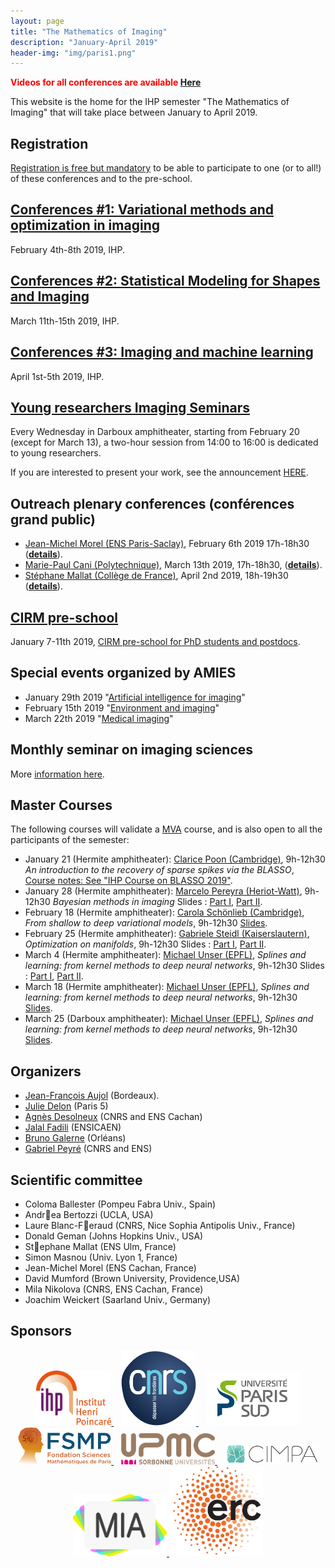 ```yaml
---
layout: page
title: "The Mathematics of Imaging"
description: "January-April 2019"
header-img: "img/paris1.png"
---
```


<span style="color:red">**Videos for all conferences are available [Here](https://www.youtube.com/playlist?list=PL9kd4mpdvWcAzD5Aq-P1TrLLiYckrloxw)**</span> 


This website is the home for the IHP semester "The Mathematics of Imaging" that will take place between January to April 2019.


Registration
-------------

[Registration is free but mandatory](http://www.ihp.fr/en/CEB/T1-2019) to be able to participate to one (or to all!) of these conferences and to the pre-school.

[Conferences #1: Variational methods and optimization in imaging](workshop1)
-------------

February 4th-8th  2019, IHP.

[Conferences #2: Statistical Modeling for Shapes and Imaging](workshop2)
-------------

March 11th-15th 2019, IHP.

 [Conferences #3: Imaging and machine learning](workshop3)
-------------

April 1st-5th 2019, IHP.


[Young researchers Imaging Seminars](young)
-------------

Every Wednesday in Darboux amphitheater, starting from February 20  (except for March 13), a two-hour session from 14:00 to 16:00 is dedicated to young researchers. 

If you are interested to present your work, see the announcement [HERE](young).

Outreach plenary conferences (conférences grand public)
-------------

- [Jean-Michel Morel (ENS Paris-Saclay)](https://sites.google.com/site/jeanmichelmorelcmlaenscachan/), February 6th 2019 17h-18h30 (**[details](http://ihp.diatem.fr/index.php?option=com_acymailing&ctrl=archive&task=view&mailid=245&key=rOYrdP0t&subid=13859-185ddb92ee1a1a5476c33f39bfd42bcb&tmpl=component)**).
- [Marie-Paul Cani (Polytechnique)](https://www.lix.polytechnique.fr/stream/members/marie-paule-cani/), March 13th 2019, 17h-18h30, (**[details](http://ihp.diatem.fr/index.php?option=com_acymailing&ctrl=archive&task=view&mailid=247&key=m4L7DUaF&subid=19440-Mjx6TEIdo8hzym&tmpl=component)**).
- [Stéphane Mallat (Collège de France)](https://www.college-de-france.fr/site/stephane-mallat/index.htm), April 2nd 2019, 18h-19h30 (**[details](https://indico.math.cnrs.fr/event/4533/)**).

[CIRM pre-school](school)
-------------

January 7-11th 2019, [CIRM  pre-school for PhD students and postdocs](school).

Special events organized by AMIES
------------

- January 29th 2019 "[Artificial intelligence for imaging](https://sites.google.com/site/marianneclausel/journees-ihp-amies)"
- February 15th 2019 "[Environment and imaging](https://sites.google.com/site/marianneclausel/journees-ihp-amies)"
- March 22th 2019 "[Medical imaging](https://sites.google.com/site/marianneclausel/journees-ihp-amies)"



Monthly seminar on imaging sciences
-------------

More [information here](seminar/).


Master Courses
-------------

The following courses will validate a [MVA](http://math.ens-paris-saclay.fr/version-francaise/formations/master-mva/) course, and is also open to all the participants of the semester:

- January 21 (Hermite amphitheater): [Clarice Poon (Cambridge)](http://www.damtp.cam.ac.uk/user/cmhsp2/), 9h-12h30 *An introduction to the recovery of sparse spikes via the BLASSO*, [Course notes: See "IHP Course on BLASSO 2019"](http://www.damtp.cam.ac.uk/user/cmhsp2/sparsity.html).
- January 28 (Hermite amphitheater): [Marcelo Pereyra (Heriot-Watt)](http://www.macs.hw.ac.uk/~mp71/about.html), 9h-12h30 *Bayesian methods in imaging* Slides : [Part I](https://imaging-in-paris.github.io/courses/Presentation_MVA_I_Jan_2019.pdf), [Part II](https://imaging-in-paris.github.io/courses/Presentation_MVA_II_Jan_2019.pdf).
- February 18 (Hermite amphitheater):  [Carola Schönlieb (Cambridge)](http://www.damtp.cam.ac.uk/user/cbs31/Home.html), *From shallow to deep variational models*, 9h-12h30 [Slides](https://www.dropbox.com/s/fcippohu50b7y1f/Schonlieb_IHPImagingLearningLecturesFeb2019.pdf?dl=0).
- February 25 (Hermite amphitheater): [Gabriele Steidl (Kaiserslautern)](http://www.mathematik.uni-kl.de/imagepro/members/steidl/), *Optimization on manifolds*, 9h-12h30 Slides : [Part I](https://www.dropbox.com/s/c7uauszhgq53ep7/Steidl_IHP-Master.pdf?dl=0), [Part II](https://www.dropbox.com/s/n2hl8tqkw0lrqqn/Steidl_IHP_Master-II.pdf?dl=0).
- March 4 (Hermite amphitheater): [Michael Unser (EPFL)](http://bigwww.epfl.ch/unser/), *Splines and learning: from kernel methods to deep neural networks*, 9h-12h30 Slides : [Part I](https://www.dropbox.com/s/jc1cq64rt7vx7f0/Unser_1_Splines%20and%20learning-Intro.pdf?dl=0), [Part II](https://www.dropbox.com/s/isw1vg0xvjfdbcs/Unser_2_Splines%20and%20learning-Foundations.pdf?dl=0).
- March 18 (Hermite amphitheater): [Michael Unser (EPFL)](http://bigwww.epfl.ch/unser/), *Splines and learning: from kernel methods to deep neural networks*, 9h-12h30 [Slides](https://www.dropbox.com/s/7ndatwzml59qt5f/Unser_3_Splines%20and%20imaging%203h.pdf?dl=0).
- March 25 (Darboux amphitheater): [Michael Unser (EPFL)](http://bigwww.epfl.ch/unser/), *Splines and learning: from kernel methods to deep neural networks*, 9h-12h30 [Slides](https://www.dropbox.com/s/p1tf18s0b5d788i/Unser_4_DeepSplines.pdf?dl=0).



Organizers
-----

- [Jean-François Aujol](https://www.math.u-bordeaux.fr/~jaujol/) (Bordeaux).
- [Julie Delon](https://delon.wp.mines-telecom.fr/) (Paris 5)
- [Agnès Desolneux](http://desolneux.perso.math.cnrs.fr/) (CNRS and ENS Cachan)
- [Jalal Fadili](https://fadili.users.greyc.fr/) (ENSICAEN)
- [Bruno Galerne](https://www.idpoisson.fr/galerne/) (Orléans)
- [Gabriel Peyré](http://www.gpeyre.com) (CNRS and ENS)


Scientific committee
------

- Coloma Ballester (Pompeu Fabra Univ., Spain)
- Andrea Bertozzi (UCLA, USA)
- Laure Blanc-Feraud (CNRS, Nice Sophia Antipolis Univ., France)
- Donald Geman (Johns Hopkins Univ., USA)
- Stephane Mallat (ENS Ulm, France)
- Simon Masnou (Univ. Lyon 1, France)
- Jean-Michel Morel (ENS Cachan, France)
- David Mumford (Brown University, Providence,USA)
- Mila Nikolova (CNRS, ENS Cachan, France)
- Joachim Weickert (Saarland Univ., Germany)


Sponsors
-----

<p align="center">

<a href="http://www.ihp.fr">
<img width="120" src="../img/logo-ihp.jpg"/>
</a>&nbsp;&nbsp;

<a href="http://www.cnrs.fr/">
<img width="120" src="../img/logo-cnrs.png"/>
</a>&nbsp;&nbsp;

<a href="http://www.u-psud.fr/fr/index.html">
<img width="150" src="../img/logo-paris-sud.png"/>
</a>

<br/>

<a href="https://www.sciencesmaths-paris.fr/">
<img width="150" src="../img/logo-fsmp.png"/>
</a>&nbsp;&nbsp;

<a href="http://www.upmc.fr/">
<img width="150" src="../img/logo-upmc.png"/>
</a>&nbsp;&nbsp;

<a href="https://www.cimpa.info/">
<img width="150" src="../img/logo-cimpa.png"/>
</a>

<br/>

<a href="http://gdr-mia.math.cnrs.fr/">
<img width="150" src="../img/logo-mia.png"/>
</a>

<a href="http://www.gpeyre.com/noria/">
<img width="150" src="../img/logo-erc.jpg"/>
</a>


</p>
